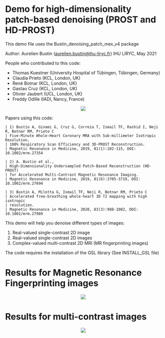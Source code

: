 # Demo for high-dimensionality patch-based denoising (PROST and HD-PROST)

This demo file uses the Bustin_denoising_patch_mex_v4 package

Author:
  Aurelien Bustin (aurelien.bustin@ihu-liryc.fr)
  IHU LIRYC, May 2021

People who contributed to this code:
  - Thomas Kuestner (University Hospital of Tübingen, Tübingen, Germany)
  - Claudia Prieto (KCL, London, UK)
  - René Botnar (KCL, London, UK)
  - Gastao Cruz (KCL, London, UK)
  - Olivier Jaubert (UCL, London, UK)
  - Freddy Odille (IADI, Nancy, France)

<p align="center">
  <img src="https://user-images.githubusercontent.com/59660095/119362824-6b454d00-bcad-11eb-83e5-2f1edd54bdc0.png">
</p>


Papers using this code:

    | 1) Bustin A, Ginami G, Cruz G, Correia T, Ismail TF, Rashid I, Neji R, Botnar RM, Prieto C
    | Five-Minute Whole-Heart Coronary MRA with Sub-millimeter Isotropic Resolution,
    | 100% Respiratory Scan Efficiency and 3D-PROST Reconstruction.
    | Magnetic Resonance in Medicine, 2019, 81(1):102-115, DOI: 10.1002/mrm.27354
 
    | 2) A. Bustin et al.,
    | High-Dimensionality Undersampled Patch-Based Reconstruction (HD-PROST)
    | for Accelerated Multi-Contrast Magnetic Resonance Imaging.
    | Magnetic Resonance in Medicine, 2019, 81(6):3705-3719, DOI: 10.1002/mrm.27694
 
    | 3) Bustin A, Milotta G, Ismail TF, Neji R, Botnar RM, Prieto C
    | Accelerated free-breathing whole-heart 3D T2 mapping with high isotropic
    | resolution.
    | Magnetic Resonance in Medicine, 2020, 83(3):988-1002, DOI: 10.1002/mrm.27989
    
    
This demo will help you denoise different types of images:
  1) Real-valued single-contrast 2D image
  2) Real-valued single-contrast 2D images
  3) Complex-valued multi-contrast 2D MRI (MR fingerprinting images)


The code requires the installation of the GSL library (See INSTALL_GSL file)

# Results for Magnetic Resonance Fingerprinting images
<p align="center">
  <img src="https://user-images.githubusercontent.com/59660095/119360898-5ff12200-bcab-11eb-823a-3999b206ca5e.png">
</p>

# Results for multi-contrast images
<p align="center">
  <img src="https://user-images.githubusercontent.com/59660095/119360289-c0339400-bcaa-11eb-84bd-5417791f4014.png">
</p>




